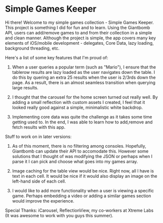 Simple Games Keeper
=================

Hi there! Welcome to my simple games collection - Simple Games Keeper. This project is something I did for fun and to learn. Using the Giantbomb API, users can add/remove games to and from their collection in a simple and clean manner. Although the project is simple, the app covers many key elements of iOS/mobile development - delegates, Core Data, lazy loading, background threading, etc.

Here's a list of some key features that I'm proud of:

1. When a user queries a popular term (such as "Mario"), I ensure that the tablerow results are lazy loaded as the user navigates down the table. I do this by quering an extra 25 results when the user is 2/3rds down the page. As a result, there is an almost seamless transition when querying large results.

2. I thought that the carousel for the home screen turned out really well. By adding a small reflection with custom assets I created, I feel that it looked really good against a simple, minimalistic white backdrop. 

3. Implementing core data was quite the challenge as it takes some time getting used to. In the end, I was able to learn how to add,remove and fetch results with this app.

Stuff to work on in later versions:

1. As of this moment, there is no filtering among consoles. Hopefully, Giantbomb can update their API to accomodate this. However some solutions that I thought of was modifying the JSON or perhaps when I parse it I can pick and choose what goes into my games array.

2. Image caching for the table view would be nice. Right now, all I have is text in each cell. It would be nice if it would also display an image on the left-hand side of each cell.  

3. I would like to add more functionality when a user is viewing a specific game. Perhaps embedding a video or adding a similar games section would improve the experience.

Special Thanks:
iCarousel, ReflectionView, my co-workers at Xtreme Labs (It was awesome to work with you guys this summer).
